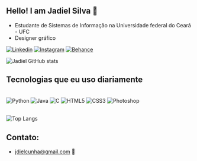 ## Hello! I am Jadiel Silva 👋
- Estudante de Sistemas de Informação na Universidade federal do Ceará - UFC
- Designer gráfico

[![Linkedin](    https://img.shields.io/badge/LinkedIn-0077B5?style=for-the-badge&logo=linkedin&logoColor=white)](https://www.linkedin.com/in/jadiel-silva-7624b1322/)
[![Instagram](https://img.shields.io/badge/Instagram-E4405F?style=for-the-badge&logo=instagram&logoColor=white)](https://www.instagram.com/jsc_designr)
[![Behance](https://img.shields.io/badge/-Behance-blue?style=for-the-badge&logo=behance&logoColor=white)](https://www.behance.net/jadielsilva_Design)

![Jadiel GitHub stats](https://github-readme-stats.vercel.app/api?username=jadielsilva11&show_icons=true&theme=radical&cache_seconds=0)

## Tecnologias que eu uso diariamente

<div style="display: inline_block"><br/>
    <img align="center" alt="Python" src="https://img.shields.io/badge/Python-3776AB?style=for-the-badge&logo=python&logoColor=white"/>
    <img align="center" alt="Java" src="https://img.shields.io/badge/Java-ED8B00?style=for-the-badge&logo=openjdk&logoColor=white"/>
    <img align="center" alt="C" src="https://img.shields.io/badge/C-00599C?style=for-the-badge&logo=c&logoColor=white"/>
    <img align="center" alt="HTML5" src="https://img.shields.io/badge/HTML5-E34F26?style=for-the-badge&logo=html5&logoColor=white"/>
    <img align="center" alt="CSS3" src="https://img.shields.io/badge/CSS3-1572B6?style=for-the-badge&logo=css3&logoColor=white"/>
    <img align="center" alt="Photoshop" src="https://img.shields.io/badge/Adobe%20Photoshop-31A8FF?style=for-the-badge&logo=Adobe%20Photoshop&logoColor=black"/>
    </div></br>

![Top Langs](https://github-readme-stats.vercel.app/api/top-langs/?username=jadielsilva11&_progress=true&cache_seconds=0)

## Contato:

- <a href="mailto:jdielcunha@gmail.com">jdielcunha@gmail.com 📧</a>
